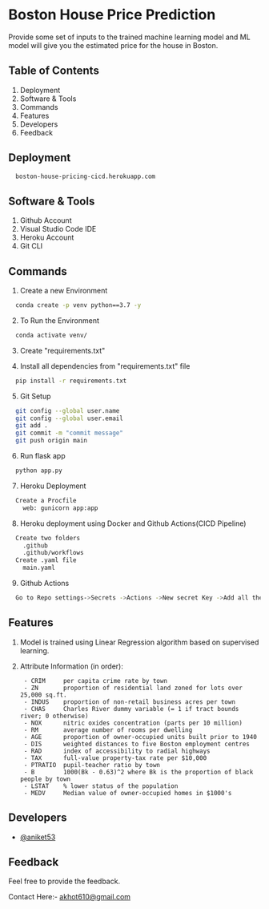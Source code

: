 
# Boston House Price Prediction

Provide some set of inputs to the trained machine learning model and ML model will give you the estimated price for the house in Boston.



## Table of Contents
1. Deployment
2. Software & Tools
3. Commands
4. Features
5. Developers
6. Feedback
## Deployment

```bash
  boston-house-pricing-cicd.herokuapp.com
```


## Software & Tools

1. Github Account
2. Visual Studio Code IDE
3. Heroku Account
4. Git CLI 
## Commands
1. Create a new Environment
```bash
  conda create -p venv python==3.7 -y
```

2. To Run the Environment
```bash
  conda activate venv/
```

3. Create "requirements.txt"

4. Install all dependencies from "requirements.txt" file
```bash
  pip install -r requirements.txt
```

5. Git Setup
```bash
  git config --global user.name
  git config --global user.email
  git add . 
  git commit -m "commit message" 
  git push origin main
```

6. Run flask app
```bash
  python app.py
```

7. Heroku Deployment

```bash
  Create a Procfile
    web: gunicorn app:app
```
8. Heroku deployment using Docker and Github Actions(CICD Pipeline)
```bash
  Create two folders
    .github
    .github/workflows
  Create .yaml file
    main.yaml
```

9. Github Actions
```bash 
  Go to Repo settings->Secrets ->Actions ->New secret Key ->Add all the keys
```
## Features

1. Model is trained using Linear Regression algorithm based on supervised learning.
2. Attribute Information (in order): 

        - CRIM     per capita crime rate by town
        - ZN       proportion of residential land zoned for lots over 25,000 sq.ft.
        - INDUS    proportion of non-retail business acres per town
        - CHAS     Charles River dummy variable (= 1 if tract bounds river; 0 otherwise)
        - NOX      nitric oxides concentration (parts per 10 million)
        - RM       average number of rooms per dwelling
        - AGE      proportion of owner-occupied units built prior to 1940
        - DIS      weighted distances to five Boston employment centres
        - RAD      index of accessibility to radial highways
        - TAX      full-value property-tax rate per $10,000
        - PTRATIO  pupil-teacher ratio by town
        - B        1000(Bk - 0.63)^2 where Bk is the proportion of black people by town
        - LSTAT    % lower status of the population
        - MEDV     Median value of owner-occupied homes in $1000's

## Developers

- [@aniket53](https://github.com/aniket53) 



## Feedback

Feel free to provide the feedback.

Contact Here:- akhot610@gmail.com
